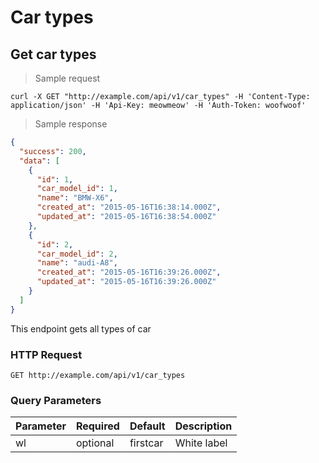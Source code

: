 # Car types

## Get car types

> Sample request

```shell
curl -X GET "http://example.com/api/v1/car_types" -H 'Content-Type: application/json' -H 'Api-Key: meowmeow' -H 'Auth-Token: woofwoof'
```

> Sample response

```json
{
  "success": 200,
  "data": [
    {
      "id": 1,
      "car_model_id": 1,
      "name": "BMW-X6",
      "created_at": "2015-05-16T16:38:14.000Z",
      "updated_at": "2015-05-16T16:38:54.000Z"
    },
    {
      "id": 2,
      "car_model_id": 2,
      "name": "audi-A8",
      "created_at": "2015-05-16T16:39:26.000Z",
      "updated_at": "2015-05-16T16:39:26.000Z"
    }
  ]
}
```
This endpoint gets all types of car

### HTTP Request

`GET http://example.com/api/v1/car_types`

### Query Parameters

Parameter | Required | Default | Description
--------- | ------- | ------- | -----------
wl | optional | firstcar | White label
